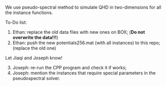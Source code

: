 We use pseudo-spectral method to simulate QHD in two-dimensions for all the instance functions. 


To-Do list:
1. Ethan: replace the old data files with new ones on BOX; (**Do not overwrite the data!!!**)
2. Ethan: push the new potentials256.mat (with all instances) to this repo; (replace the old one)

Let Jiaqi and Joseph know!

3. Joseph: re-run the CPP program and check it if works; 
4. Joseph: mention the instances that require special parameters in the pseudospectral solver.
